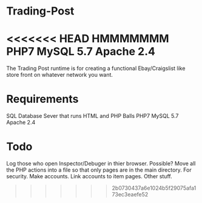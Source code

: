 # Trading-Post
<<<<<<< HEAD
HMMMMMMM
PHP7
MySQL 5.7
Apache 2.4
=======
The Trading Post runtime is for creating a functional Ebay/Craigslist like store front on whatever network you want.

# Requirements
SQL Database
Sever that runs HTML and PHP
Balls
PHP7
MySQL 5.7
Apache 2.4

# Todo
Log those who open Inspector/Debuger in thier browser. Possible?
Move all the PHP actions into a file so that only pages are in the main directory. For security.
Make accounts.
Link accounts to item pages.
Other stuff.

>>>>>>> 2b0730437a6e1024b5f29075afa173ec3eaefe52

